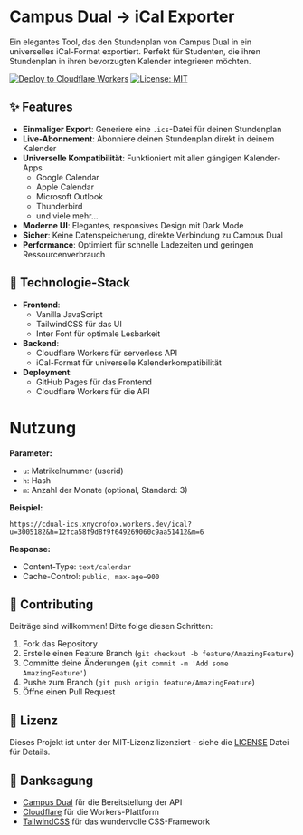 # Campus Dual → iCal Exporter

Ein elegantes Tool, das den Stundenplan von Campus Dual in ein universelles iCal-Format exportiert. Perfekt für Studenten, die ihren Stundenplan in ihren bevorzugten Kalender integrieren möchten.

[![Deploy to Cloudflare Workers](https://img.shields.io/badge/Deploy%20to%20Cloudflare%20Workers-F38020?style=flat&logo=cloudflare&logoColor=white)](https://deploy.workers.cloudflare.com/?url=https://github.com/xNycrofox/campus-dual-calendar-tool)
[![License: MIT](https://img.shields.io/badge/License-MIT-yellow.svg?style=flat)](https://opensource.org/licenses/MIT)

## ✨ Features

- **Einmaliger Export**: Generiere eine `.ics`-Datei für deinen Stundenplan
- **Live-Abonnement**: Abonniere deinen Stundenplan direkt in deinem Kalender
- **Universelle Kompatibilität**: Funktioniert mit allen gängigen Kalender-Apps
  - Google Calendar
  - Apple Calendar
  - Microsoft Outlook
  - Thunderbird
  - und viele mehr...
- **Moderne UI**: Elegantes, responsives Design mit Dark Mode
- **Sicher**: Keine Datenspeicherung, direkte Verbindung zu Campus Dual
- **Performance**: Optimiert für schnelle Ladezeiten und geringen Ressourcenverbrauch

## 🚀 Technologie-Stack

- **Frontend**:
  - Vanilla JavaScript
  - TailwindCSS für das UI
  - Inter Font für optimale Lesbarkeit
- **Backend**:
  - Cloudflare Workers für serverless API
  - iCal-Format für universelle Kalenderkompatibilität
- **Deployment**:
  - GitHub Pages für das Frontend
  - Cloudflare Workers für die API

# Nutzung

**Parameter:**
- `u`: Matrikelnummer (userid)
- `h`: Hash
- `m`: Anzahl der Monate (optional, Standard: 3)

**Beispiel:**
```
https://cdual-ics.xnycrofox.workers.dev/ical?u=3005182&h=12fca58f9d8f9f649269060c9aa51412&m=6
```

**Response:**
- Content-Type: `text/calendar`
- Cache-Control: `public, max-age=900`

## 🤝 Contributing

Beiträge sind willkommen! Bitte folge diesen Schritten:

1. Fork das Repository
2. Erstelle einen Feature Branch (`git checkout -b feature/AmazingFeature`)
3. Committe deine Änderungen (`git commit -m 'Add some AmazingFeature'`)
4. Pushe zum Branch (`git push origin feature/AmazingFeature`)
5. Öffne einen Pull Request

## 📄 Lizenz

Dieses Projekt ist unter der MIT-Lizenz lizenziert - siehe die [LICENSE](LICENSE) Datei für Details.

## 🙏 Danksagung

- [Campus Dual](https://www.campus-dual.de) für die Bereitstellung der API
- [Cloudflare](https://www.cloudflare.com) für die Workers-Plattform
- [TailwindCSS](https://tailwindcss.com) für das wundervolle CSS-Framework
